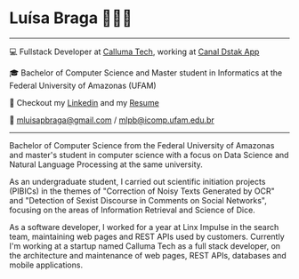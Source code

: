 # Luísa Braga 👩🏻‍💻
--------------
<!--
**mlpbraga/mlpbraga** is a ✨ _special_ ✨ repository because its `README.md` (this file) appears on your GitHub profile.

Here are some ideas to get you started:

- 🔭 I’m currently working on ...
- 🌱 I’m currently learning ...
- 👯 I’m looking to collaborate on ...
- 🤔 I’m looking for help with ...
- 💬 Ask me about ...
- 📫 How to reach me: ...
- 😄 Pronouns: ...
- ⚡ Fun fact: ...
-->


💻 Fullstack Developer at [Calluma Tech](https://www.linkedin.com/company/calluma/), working at [Canal Dstak App](https://www.canaldstak.com.br/)

🎓 Bachelor of Computer Science and Master student in Informatics at the Federal University of Amazonas (UFAM)

📄 Checkout my [Linkedin](www.linkedin.com/in/mlpbraga) and my [Resume](https://www.notion.so/Maria-Lu-sa-Pereira-Braga-0909cb46735743c5ae7e78b38f7382c5)

📧 mluisapbraga@gmail.com / mlpb@icomp.ufam.edu.br

----------------

Bachelor of Computer Science from the Federal University of Amazonas and master's student in computer science with a focus on Data Science and Natural Language Processing at the same university.

As an undergraduate student, I carried out scientific initiation projects (PIBICs) in the themes of "Correction of Noisy Texts Generated by OCR" and "Detection of Sexist Discourse in Comments on Social Networks", focusing on the areas of Information Retrieval and Science of Dice.

As a software developer, I worked for a year at Linx Impulse in the search team, maintaining web pages and REST APIs used by customers. Currently I'm working at a startup named Calluma Tech as a full stack developer, on the architecture and maintenance of web pages, REST APIs, databases and mobile applications.
